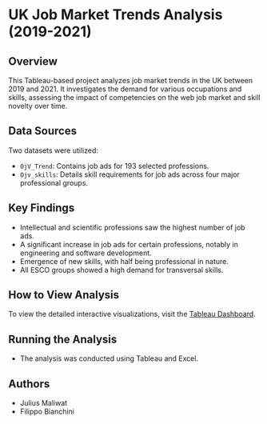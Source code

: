 # UK Job Market Trends Analysis (2019-2021)

## Overview
This Tableau-based project analyzes job market trends in the UK between 2019 and 2021. It investigates the demand for various occupations and skills, assessing the impact of competencies on the web job market and skill novelty over time.

## Data Sources
Two datasets were utilized:
- `OjV_Trend`: Contains job ads for 193 selected professions.
- `Ojv_skills`: Details skill requirements for job ads across four major professional groups.

## Key Findings
- Intellectual and scientific professions saw the highest number of job ads.
- A significant increase in job ads for certain professions, notably in engineering and software development.
- Emergence of new skills, with half being professional in nature.
- All ESCO groups showed a high demand for transversal skills.

## How to View Analysis
To view the detailed interactive visualizations, visit the [Tableau Dashboard](https://public.tableau.com/app/profile/julius.maliwat/viz/Cartella3_16739536052660/Storia1?publish=yes).

## Running the Analysis
- The analysis was conducted using Tableau and Excel.

## Authors
- Julius Maliwat
- Filippo Bianchini
